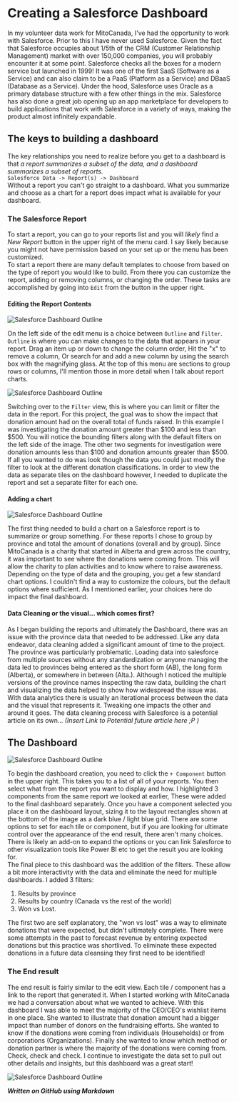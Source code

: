 # Creating a Salesforce Dashboard

In my volunteer data work for MitoCanada, I've had the opportunity to work with Salesforce.  Prior to this I have never used Salesforce.  Given the fact that Salesforce occupies about 1/5th of the CRM (Customer Relationship Management) market with over 150,000 companies, you will probably encounter it at some point.  Salesforce checks all the boxes for a modern service but launched in 1999!  It was one of the first SaaS (Software as a Service) and can also claim to be a PaaS (Platform as a Service) and DBaaS (Database as a Service).  Under the hood, Salesforce uses Oracle as a primary database structure with a few other things in the mix.  Salesforce has also done a great job opening up an app marketplace for developers to build applications that work with Salesforce in a variety of ways, making the product almost infinitely expandable.

## The keys to building a dashboard

The key relationships you need to realize before you get to a dashboard is that *a report summarizes a subset of the data, and a dashboard summarizes a subset of reports.*  
`Salesforce Data -> Report(s) -> Dashboard`  
Without a report you can't go straight to a dashboard.  What you summarize and choose as a chart for a report does impact what is available for your dashboard.

### The Salesforce Report
To start a report, you can go to your reports list and you will *likely* find a *New Report* button in the upper right of the menu card.  I say likely because you might not have permission based on your set up or the menu has been customized.  
To start a report there are many default templates to choose from based on the type of report you would like to build. From there you can customize the report, adding or removing columns, or changing the order.  These tasks are accomplished by going into `Edit` from the button in the upper right.  

#### Editing the Report Contents
![Salesforce Dashboard Outline][Dashboard]

[Dashboard]: https://github.com/kcanivet/LearningGitHub/blob/main/Salesforce_Report_edit1_outline.jpg "Setting up a Report - Edit {Outline View}"  

On the left side of the edit menu is a choice between `Outline` and `Filter`.  `Outline` is where you can make changes to the data that appears in your report.  Drag an item up or down to change the column order, Hit the "x" to remove a column, Or search for and add a new column by using the search box with the magnifying glass.  At the top of this menu are sections to group rows or columns, I'll mention those in more detail when I talk about report charts.  

![Salesforce Dashboard Outline][Dashboard2]

[Dashboard2]: https://github.com/kcanivet/LearningGitHub/blob/main/Salesforce_Report_edit1_filter.jpg "Setting up a Report - Edit {Filter View}"  

Switching over to the `Filter` view, this is where you can limit or filter the data in the report.  For this project, the goal was to show the impact that donation amount had on the overall total of funds raised.  In this example I was investigating the donation amount greater than $100 and less than $500.  You will notice the bounding filters along with the default filters on the left side of the image.  The other two segments for investigation were donation amounts less than $100 and donation amounts greater than $500.  If all you wanted to do was look though the data you could just modify the filter to look at the different donation classifications.  In order to view the data as separate tiles on the dashboard however, I needed to duplicate the report and set a separate filter for each one.  

#### Adding a chart

![Salesforce Dashboard Outline][Dashboard3]

[Dashboard3]: https://github.com/kcanivet/LearningGitHub/blob/main/Salesforce_Report_edit1_chart.jpg "Report Chart Settings"  

The first thing needed to build a chart on a Salesforce report is to summarize or group something.  For these reports I chose to group by province and total the amount of donations (overall and by group).  Since MitoCanada is a charity that started in Alberta and grew across the country, it was important to see where the donations were coming from.  This will allow the charity to plan activities and to know where to raise awareness. 
Depending on the type of data and the grouping, you get a few standard chart options.  I couldn't find a way to customize the colours, but the default options where sufficient.  As I mentioned earlier, your choices here do impact the final dashboard.

#### Data Cleaning or the visual... which comes first?
As I began building the reports and ultimately the Dashboard, there was an issue with the province data that needed to be addressed.  Like any data endeavor, data cleaning added a significant amount of time to the project. The province was particularly problematic.  Loading data into salesforce from multiple sources without any standardization or anyone managing the data led to provinces being entered as the short form (AB), the long form (Alberta), or somewhere in between (Alta.).  Although I noticed the multiple versions of the province names inspecting the raw data, building the chart and visualizing the data helped to show how widespread the issue was.  With data analytics there is usually an iterational process between the data and the visual that represents it.  Tweaking one impacts the other and around it goes.  The data cleaning process with Salesforce is a potential article on its own...  *(Insert Link to Potential future article here ;P )*  

## The Dashboard
![Salesforce Dashboard Outline][Dashboard_edit]

[Dashboard_edit]: https://github.com/kcanivet/LearningGitHub/blob/main/Salesforce_Dashboard_edit_view.jpg "Dashboard Edit View"  

To begin the dashboard creation, you need to click the `+ Component` button in the upper right.  This takes you to a list of all of your reports.  You then select what from the report you want to display and how.  I highlighted 3 components from the same report we looked at earlier, These were added to the final dashboard separately.  Once you have a component selected you place it on the dashboard layout, sizing it to the layout rectangles shown at the bottom of the image as a dark blue / light blue grid.  There are some options to set for each tile or component, but if you are looking for ultimate control over the appearance of the end result, there aren't many choices.  There is likely an add-on to expand the options or you can link Salesforce to other visualization tools like Power BI etc to get the result you are looking for.  
The final piece to this dashboard was the addition of the filters.  These allow a bit more interactivity with the data and eliminate the need for multiple dashboards. I added 3 filters:  
  1. Results by province  
  2. Results by country (Canada vs the rest of the world)  
  3. Won vs Lost.  

The first two are self explanatory, the "won vs lost" was a way to eliminate donations that were expected, but didn't ultimately complete.  There were some attempts in the past to forecast revenue by entering expected donations but this practice was shortlived.  To eliminate these expected donations in a future data cleansing they first need to be identified!

### The End result

The end result is fairly similar to the edit view.  Each tile / component has a link to the report that generated it. When I started working with MitoCanada we had a conversation about what we wanted to achieve.  With this dashboard I was able to meet the majority of the CEO/CEO's wishlist items in one place.  She wanted to illustrate that donation amount had a bigger impact than number of donors on the fundraising efforts. She wanted to know if the donations were coming from individuals (Households) or from corporations (Organizations). Finally she wanted to know which method or donation partner is where the majority of the donations were coming from.  Check, check and check.
I continue to investigate the data set to pull out other details and insights, but this dashboard was a great start!  

![Salesforce Dashboard Outline][Dashboard_final]

[Dashboard_final]: https://github.com/kcanivet/LearningGitHub/blob/main/MitoCanada_Dashboard.jpg "Final Dashboard"  

**_Written on GitHub using Markdown_**

